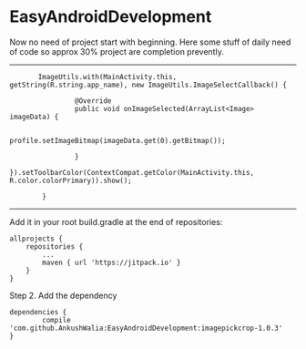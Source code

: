 # EasyAndroidDevelopment
Now no need of project start with beginning. Here some stuff of daily need of code so approx 30% project are completion prevently. 

---------------------------------------------------------------------------------------------------------------------------
 
           ImageUtils.with(MainActivity.this, getString(R.string.app_name), new ImageUtils.ImageSelectCallback() {

                    @Override
                    public void onImageSelected(ArrayList<Image> imageData) {

                        profile.setImageBitmap(imageData.get(0).getBitmap());
                        
                    }
                }).setToolbarColor(ContextCompat.getColor(MainActivity.this, R.color.colorPrimary)).show();

            }

        


----------------------------------------------------------------------------------------------------------------------------


Add it in your root build.gradle at the end of repositories:

	allprojects {
		repositories {
			...
			maven { url 'https://jitpack.io' }
		}
	}


Step 2. Add the dependency

	dependencies {
	        compile 'com.github.AnkushWalia:EasyAndroidDevelopment:imagepickcrop-1.0.3'
	}


